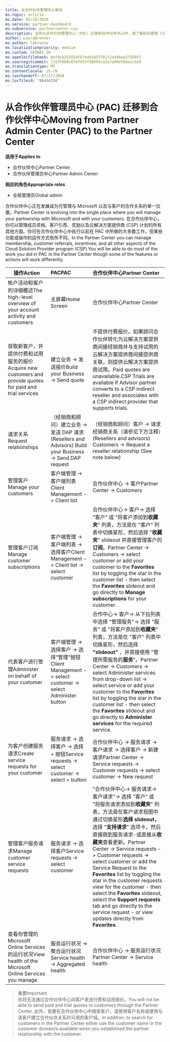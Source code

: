 ```yaml
---
title: 从合作伙伴管理中心移动
ms.topic: article
ms.date: 05/18/2020
ms.service: partner-dashboard
ms.subservice: partnercenter-csp
description: 当你从合作伙伴管理中心（PAC）迁移到合作伙伴中心时，请了解如何管理 CSP 计划成员身份、客户推荐、奖励等。
author: LauraBrenner
ms.author: labrenne
ms.localizationpriority: medium
ms.custom: SEOMAY.20
ms.openlocfilehash: 0af8cb253554f67edd1b53f01f2a440ae27939f1
ms.sourcegitcommit: 7153f0b8c67efd35f58695ca2a7e00e70da1c5e9
ms.translationtype: MT
ms.contentlocale: zh-CN
ms.lasthandoff: 07/17/2020
ms.locfileid: "86434336"
---
```

# <a name="moving-from-partner-admin-center-pac-to-the-partner-center"></a><span data-ttu-id="39470-103">从合作伙伴管理员中心 (PAC) 迁移到合作伙伴中心</span><span class="sxs-lookup"><span data-stu-id="39470-103">Moving from Partner Admin Center (PAC) to the Partner Center</span></span>

<span data-ttu-id="39470-104">**适用于**</span><span class="sxs-lookup"><span data-stu-id="39470-104">**Applies to**</span></span>
- <span data-ttu-id="39470-105">合作伙伴中心</span><span class="sxs-lookup"><span data-stu-id="39470-105">Partner Center</span></span>
- <span data-ttu-id="39470-106">合作伙伴管理员中心</span><span class="sxs-lookup"><span data-stu-id="39470-106">Partner Admin Center</span></span>

<span data-ttu-id="39470-107">**相应的角色**</span><span class="sxs-lookup"><span data-stu-id="39470-107">**Appropriate roles**</span></span>
- <span data-ttu-id="39470-108">全局管理员</span><span class="sxs-lookup"><span data-stu-id="39470-108">Global admin</span></span>

<span data-ttu-id="39470-109">合作伙伴中心正在发展成为可管理与 Microsoft 以及与客户的合作关系的单一位置。</span><span class="sxs-lookup"><span data-stu-id="39470-109">Partner Center is evolving into the single place where you will manage your partnership with Microsoft and with your customers.</span></span> <span data-ttu-id="39470-110">在合作伙伴中心，你可以管理成员资格、客户引荐、奖励以及云解决方案提供商 (CSP) 计划的所有其他方面。你可在合作伙伴中心中执行以前在 PAC 中所做的大多数工作，但某些功能或操作的运作方式有所不同。</span><span class="sxs-lookup"><span data-stu-id="39470-110">In the Partner Center you can manage membership, customer referrals, incentives, and all other aspects of the Cloud Solution Provider program (CSP).You will be able to do most of the work you did in PAC in the Partner Center though some of the features or actions will work differently.</span></span>


|<span data-ttu-id="39470-111">**操作**</span><span class="sxs-lookup"><span data-stu-id="39470-111">**Action**</span></span>   |<span data-ttu-id="39470-112">**PAC**</span><span class="sxs-lookup"><span data-stu-id="39470-112">**PAC**</span></span>   |<span data-ttu-id="39470-113">**合作伙伴中心**</span><span class="sxs-lookup"><span data-stu-id="39470-113">**Partner Center**</span></span>   |
|--------------|:--------------|:---------------|
|<span data-ttu-id="39470-114">帐户活动和客户的详细概述</span><span class="sxs-lookup"><span data-stu-id="39470-114">The high-level overview of your account activity and customers</span></span>|<span data-ttu-id="39470-115">主屏幕</span><span class="sxs-lookup"><span data-stu-id="39470-115">Home Screen</span></span>|<span data-ttu-id="39470-116">合作伙伴中心</span><span class="sxs-lookup"><span data-stu-id="39470-116">Partner Center</span></span>|
|<span data-ttu-id="39470-117">获取新客户，并提供付费和试用服务的报价</span><span class="sxs-lookup"><span data-stu-id="39470-117">Acquire new customers and provide quotes for paid and trial services</span></span>|<span data-ttu-id="39470-118">建立业务 -> 发送报价</span><span class="sxs-lookup"><span data-stu-id="39470-118">Build your Business -> Send quote</span></span>|<span data-ttu-id="39470-119">不提供付费报价。如果顾问合作伙伴转化为云解决方案提供商间接经销商并与支持试用的云解决方案提供商间接提供商关联，则提供云解决方案提供商试用。</span><span class="sxs-lookup"><span data-stu-id="39470-119">Paid quotes are unavailable.CSP Trials are available if Advisor partner converts to a CSP indirect reseller and associates with a CSP indirect provider that supports trials.</span></span> |
|<span data-ttu-id="39470-120">请求关系</span><span class="sxs-lookup"><span data-stu-id="39470-120">Request relationships</span></span>|<span data-ttu-id="39470-121">（经销商和顾问）建立业务 -> 发送 DAP 请求</span><span class="sxs-lookup"><span data-stu-id="39470-121">(Resellers and Advisors) Build your Business -> Send DAP request</span></span>|<span data-ttu-id="39470-122">（经销商和顾问）客户 -> 请求经销商关系（请参见下方注释）</span><span class="sxs-lookup"><span data-stu-id="39470-122">(Resellers and advisors) Customers -> Request a reseller relationship (See note below)</span></span>|
|<span data-ttu-id="39470-123">管理客户</span><span class="sxs-lookup"><span data-stu-id="39470-123">Manage your customers</span></span>|<span data-ttu-id="39470-124">客户端管理 -> 客户端列表</span><span class="sxs-lookup"><span data-stu-id="39470-124">Client Management -> Client list</span></span>|<span data-ttu-id="39470-125">合作伙伴中心 -> 客户</span><span class="sxs-lookup"><span data-stu-id="39470-125">Partner Center -> Customers</span></span>|
|<span data-ttu-id="39470-126">管理客户订阅</span><span class="sxs-lookup"><span data-stu-id="39470-126">Manage customer subscriptions</span></span>|<span data-ttu-id="39470-127">客户端管理 -> 客户端列表 -> 选择客户</span><span class="sxs-lookup"><span data-stu-id="39470-127">Client Management -> Client list -> select customer</span></span>|<span data-ttu-id="39470-128">合作伙伴中心-> 客户-> 选择 "客户" 或 "将客户添加到**收藏夹**" 列表，方法是在 "客户" 列表中切换星形，然后选择 "**收藏夹**" slideout 并直接管理客户的**订阅**。</span><span class="sxs-lookup"><span data-stu-id="39470-128">Partner Center -> Customers -> select customer or add your customer to the **Favorites** list by toggling the star in the customer list - then select the **Favorites** slideout and go directly to **Manage subscriptions** for your customer.</span></span>|
|<span data-ttu-id="39470-129">代表客户进行管理</span><span class="sxs-lookup"><span data-stu-id="39470-129">Administer on behalf of your customer</span></span>|<span data-ttu-id="39470-130">客户端管理 -> 选择客户 -> 选择“管理”按钮</span><span class="sxs-lookup"><span data-stu-id="39470-130">Client Management -> select customer -> select Administer button</span></span>|<span data-ttu-id="39470-131">合作中心-> 客户-> 从下拉列表中选择 "管理服务"-> 选择 "服务" 或 "将客户添加到**收藏夹**" 列表，方法是在 "客户" 列表中切换星形，然后选择 **"slideout"** ，并直接使用 "管理所需服务的**服务**"。</span><span class="sxs-lookup"><span data-stu-id="39470-131">Partner Center -> Customers -> select Administer services from drop-down list -> select service or add your customer to the **Favorites** list by toggling the star in the customer list - then select the **Favorites** slideout and go directly to **Administer services** for the required service.</span></span>|
|<span data-ttu-id="39470-132">为客户创建服务请求</span><span class="sxs-lookup"><span data-stu-id="39470-132">Create service requests for your customer</span></span>|<span data-ttu-id="39470-133">服务请求 -> 选择客户 -> 选择 + 按钮</span><span class="sxs-lookup"><span data-stu-id="39470-133">Service requests -> select customer -> select + button</span></span> | <span data-ttu-id="39470-134">合作伙伴中心 -> 服务请求 -> 客户请求 -> 选择客户 -> 新建请求</span><span class="sxs-lookup"><span data-stu-id="39470-134">Partner Center -> Service requests -> Customer requests -> select customer -> New request</span></span>|
|<span data-ttu-id="39470-135">管理客户服务请求</span><span class="sxs-lookup"><span data-stu-id="39470-135">Manage customer service requests</span></span>| <span data-ttu-id="39470-136">服务请求 -> 选择客户</span><span class="sxs-lookup"><span data-stu-id="39470-136">Service requests -> select customer</span></span>|<span data-ttu-id="39470-137">"合作伙伴中心-> 服务请求-> 客户请求"-> 选择 "客户" 或 "将服务请求添加到**收藏夹**" 列表，方法是在客户请求视图中通过切换星形**选择 slideout，** 选择 "**支持请求**" 选项卡，然后直接跳到服务请求-或直接从**收藏夹**查看更新。</span><span class="sxs-lookup"><span data-stu-id="39470-137">Partner Center -> Service requests -> Customer requests -> select customer or add the Service Request to the **Favorites** list by toggling the star in the customer requests view for the customer - then select the **Favorites** slideout, select the **Support requests** tab and go directly to the service request - or view updates directly from **Favorites**.</span></span>|
|<span data-ttu-id="39470-138">查看你管理的 Microsoft Online Services 的运行状况</span><span class="sxs-lookup"><span data-stu-id="39470-138">View health of the Microsoft Online Services you manage</span></span>|<span data-ttu-id="39470-139">服务运行状况 -> 聚合运行状况</span><span class="sxs-lookup"><span data-stu-id="39470-139">Service health -> Aggregated health</span></span>|<span data-ttu-id="39470-140">合作伙伴中心 -> 服务运行状况</span><span class="sxs-lookup"><span data-stu-id="39470-140">Partner Center -> Service health</span></span>|

><span data-ttu-id="39470-141">重要</span><span class="sxs-lookup"><span data-stu-id="39470-141">Important</span></span><br>
<span data-ttu-id="39470-142">你将无法通过合作伙伴中心向客户发送付费和试用报价。</span><span class="sxs-lookup"><span data-stu-id="39470-142">You will not be able to send paid and trial quotes to customers through the Partner Center.</span></span> <span data-ttu-id="39470-143">此外，若要在合作伙伴中心中搜索客户，请使用客户名称或使用与该客户建立合作伙伴关系时可用的客户域。</span><span class="sxs-lookup"><span data-stu-id="39470-143">In addition, to search for customers in the Partner Center either use the customer name or the customer domain/s available when you established the partner relationship with the customer.</span></span>

